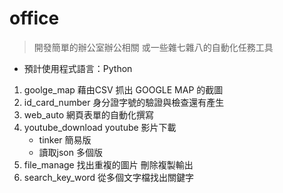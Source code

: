 # office
> 開發簡單的辦公室辦公相關 或一些雜七雜八的自動化任務工具

- 預計使用程式語言：Python
1. goolge_map 藉由CSV 抓出 GOOGLE MAP 的截圖
2. id_card_number 身分證字號的驗證與檢查還有產生
3. web_auto 網頁表單的自動化撰寫
4. youtube_download youtube 影片下載
    - tinker 簡易版 
    - 讀取json 多個版
5. file_manage 找出重複的圖片 刪除複製輸出
6. search_key_word 從多個文字檔找出關鍵字